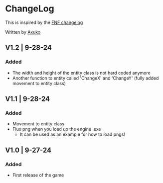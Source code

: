 # ChangeLog
This is inspired by the [FNF changelog](https://github.com/FunkinCrew/Funkin/blob/main/CHANGELOG.md?plain=1)

Written by [Axuko](https://github.com/Ethan-makes-music?tab=repositories)

## V1.2 | 9-28-24
### Added
- The width and height of the entity class is not hard coded anymore
- Another function to entity called 'ChangeX' and 'ChangeY' (fully added movement to entity class)

## V1.1 | 9-28-24
### Added
- Movement to entity class
- Flux png when you load up the engine .exe
    - It can be used as an example for how to load pngs!

## V1.0 | 9-27-24
### Added
- First release of the game